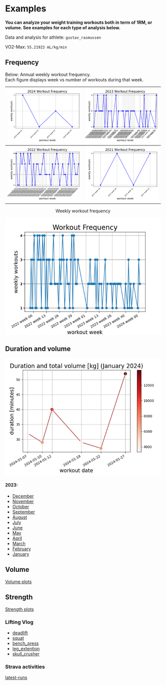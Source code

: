 # Examples

<b>You can analyze your weight training workouts both in term of 1RM, or volume.
See examples for each type of analysis below.</b><br>

Data and analysis for athlete: `gustav_rasmussen`<br>

VO2-Max: `55.21923 mL/kg/min`<br>

## Frequency

Below: Annual weekly workout frequency.<br>
Each figure displays week vs number of workouts during that week.

|            ![2024_workout_frequency](../../img/2024_workout_frequency.png)            |      ![2023_workout_frequency](../../img/2023_workout_frequency.png)      |
| :--------------------------------------------------------------------------------------: | :--------------------------------------------------------------------: |
| ![2022_workout_frequency](../../img/2022_workout_frequency.png) | ![2021_workout_frequency](../../img/2021_workout_frequency.png) |


<p style="text-align: center;">Weekly workout frequency</p>

![workout_frequency](../../img/workout_frequency.png)

## Duration and volume
<!-- <p style="text-align: center;">Workout duration and volume</p> -->

![January_2024](../../img/workout_duration_January_2024.png)

#### 2023:

- <a style="text-align: center;">[December](../../img/workout_duration_December_2023.png)<br>
- <a style="text-align: center;">[November](../../img/workout_duration_November_2023.png)<br>
- <a style="text-align: center;">[October](../../img/workout_duration_October_2023.png)<br>
- <a style="text-align: center;">[September](../../img/workout_duration_September_2023.png)<br>
- <a style="text-align: center;">[August](../../img/workout_duration_August_2023.png)<br>
- <a style="text-align: center;">[July](../../img/workout_duration_July_2023.png)<br>
- <a style="text-align: center;">[June](../../img/workout_duration_June_2023.png)<br>
- <a style="text-align: center;">[May](../../img/workout_duration_May_2023.png)<br>
- <a style="text-align: center;">[April](../../img/workout_duration_April_2023.png)<br>
- <a style="text-align: center;">[March](../../img/workout_duration_March_2023.png)<br>
- <a style="text-align: center;">[February](../../img/workout_duration_February_2023.png)<br>
- <a style="text-align: center;">[January](../../img/workout_duration_January_2023.png)<br>

## Volume

<!-- <p style="text-align: center;">Workout volume</p> -->

[Volume plots](VOLUME.md)

## Strength

<!-- <p style="text-align: center;">Strength estimation</p> -->

[Strength plots](STRENGTH.md)

### Lifting Vlog

- [deadlift](https://www.youtube.com/watch?v=HPr3-QgyXjM&ab_channel=GustavCollinRasmussen)
- [squat](https://www.youtube.com/watch?v=ig90_zeug54&ab_channel=GustavCollinRasmussen)
- [bench_press](https://www.youtube.com/watch?v=wT9kr8FA5tw&ab_channel=GustavCollinRasmussen)
- [leg_extention](https://www.youtube.com/watch?v=49hEuDi79AI&ab_channel=GustavCollinRasmussen)
- [skull_crusher](https://www.youtube.com/watch?v=85UbTjWuQig&ab_channel=GustavCollinRasmussen)

### Strava activities

[latest-runs](https://www.strava.com/athletes/77134512/latest-rides/0d0147f3e94a11a3d7f73b41ce73e1cfc0d9f557)
